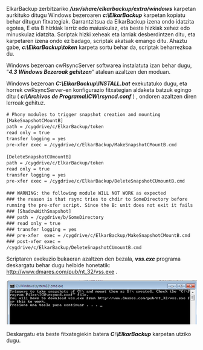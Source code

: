 ElkarBackup zerbitzariko ***/usr/share/elkarbackup/extra/windows*** karpetan aurkituko ditugu Windows bezeroaren ***c:\ElkarBackup*** karpetan kopiatu behar ditugun fitxategiak. Garrantzitsua da ElkarBackup izena ondo idatzita egotea, E eta B hizkiak larriz edo maiuskulaz, eta beste hizkiak xehez edo minuskulaz idatzita. Scriptak hizki xeheak eta larriak desberdintzen ditu, eta karpetaren izena ondo ez badago, scriptak akatsak emango ditu. Ahaztu gabe, ***c:\ElkarBackup\token***  karpeta sortu behar da, scriptak beharrezkoa du.

Windows bezeroan cwRsyncServer softwarea instalatuta izan behar dugu,  “***4.3 Windows Bezeroak gehitzen***“ atalean azaltzen den moduan.

Windows bezeroan ***C:\ElkarBackup\INSTALL.bat*** exekutatuko dugu, eta horrek cwRsyncServer-en konfigurazio fitxategian aldaketa batzuk egingo ditu ( ***c:\Archivos de Programa\ICW\rsyncd.conf*** ) , ondoren azaltzen diren lerroak gehituz.

```
# Phony modules to trigger snapshot creation and mounting
[MakeSnapshotCMountB]
path = /cygdrive/c/ElkarBackup/token
read only = true
transfer logging = yes
pre-xfer exec = /cygdrive/c/ElkarBackup/MakeSnapshotCMountB.cmd

[DeleteSnapshotCUmountB]
path = /cygdrive/c/ElkarBackup/token
read only = true
transfer logging = yes
pre-xfer exec = /cygdrive/c/ElkarBackup/DeleteSnapshotCUmountB.cmd

### WARNING: the following module WILL NOT WORK as expected
### the reason is that rsync tries to chdir to SomeDirectory before running the pre-xfer script. Since the B: unit does not exit it fails
### [ShadowWithSnapshot]
### path = /cygdrive/b/SomeDirectory
### read only = true
### transfer logging = yes
### pre-xfer  exec = /cygdrive/c/ElkarBackup/MakeSnapshotCMountB.cmd
### post-xfer exec = /cygdrive/c/ElkarBackup/DeleteSnapshotCUmountB.cmd
```


Scriptaren exekuzio bukaeran azaltzen den bezala, ***vss.exe*** programa deskargatu behar dugu helbide honetatik: http://www.dmares.com/pub/nt_32/vss.exe .

![Bezeroak eta Lanak](../assets/windows1.png)

Deskargatu eta beste fitxategiekin batera ***C:\ElkarBackup*** karpetan utziko dugu.

